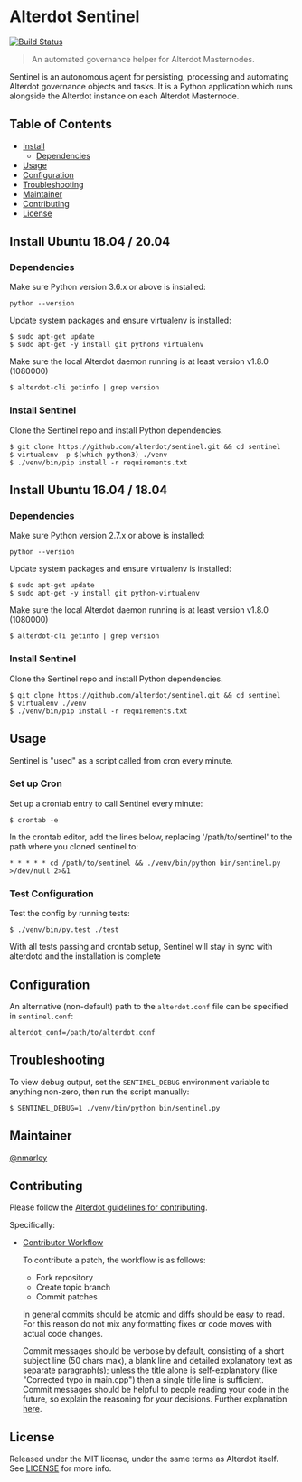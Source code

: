 # Alterdot Sentinel

[![Build Status](https://travis-ci.org/alterdot/sentinel.svg?branch=master)](https://travis-ci.com/alterdot/sentinel)

> An automated governance helper for Alterdot Masternodes.

Sentinel is an autonomous agent for persisting, processing and automating Alterdot governance objects and tasks. It is a Python application which runs alongside the Alterdot instance on each Alterdot Masternode.

## Table of Contents
- [Install](#install)
  - [Dependencies](#dependencies)
- [Usage](#usage)
- [Configuration](#configuration)
- [Troubleshooting](#troubleshooting)
- [Maintainer](#maintainer)
- [Contributing](#contributing)
- [License](#license)

## Install Ubuntu 18.04 / 20.04

### Dependencies

Make sure Python version 3.6.x or above is installed:

    python --version

Update system packages and ensure virtualenv is installed:

    $ sudo apt-get update
    $ sudo apt-get -y install git python3 virtualenv

Make sure the local Alterdot daemon running is at least version v1.8.0 (1080000)

    $ alterdot-cli getinfo | grep version

### Install Sentinel

Clone the Sentinel repo and install Python dependencies.

    $ git clone https://github.com/alterdot/sentinel.git && cd sentinel
    $ virtualenv -p $(which python3) ./venv
    $ ./venv/bin/pip install -r requirements.txt

## Install Ubuntu 16.04 / 18.04

### Dependencies

Make sure Python version 2.7.x or above is installed:

    python --version

Update system packages and ensure virtualenv is installed:

    $ sudo apt-get update
    $ sudo apt-get -y install git python-virtualenv

Make sure the local Alterdot daemon running is at least version v1.8.0 (1080000)

    $ alterdot-cli getinfo | grep version

### Install Sentinel

Clone the Sentinel repo and install Python dependencies.

    $ git clone https://github.com/alterdot/sentinel.git && cd sentinel
    $ virtualenv ./venv
    $ ./venv/bin/pip install -r requirements.txt

## Usage

Sentinel is "used" as a script called from cron every minute.

### Set up Cron

Set up a crontab entry to call Sentinel every minute:

    $ crontab -e

In the crontab editor, add the lines below, replacing '/path/to/sentinel' to the path where you cloned sentinel to:

    * * * * * cd /path/to/sentinel && ./venv/bin/python bin/sentinel.py >/dev/null 2>&1

### Test Configuration

Test the config by running tests:

    $ ./venv/bin/py.test ./test

With all tests passing and crontab setup, Sentinel will stay in sync with alterdotd and the installation is complete

## Configuration

An alternative (non-default) path to the `alterdot.conf` file can be specified in `sentinel.conf`:

    alterdot_conf=/path/to/alterdot.conf

## Troubleshooting

To view debug output, set the `SENTINEL_DEBUG` environment variable to anything non-zero, then run the script manually:

    $ SENTINEL_DEBUG=1 ./venv/bin/python bin/sentinel.py

## Maintainer

[@nmarley](https://github.com/nmarley)

## Contributing

Please follow the [Alterdot guidelines for contributing](https://github.com/alterdot/alterdot/blob/master/CONTRIBUTING.md).

Specifically:

* [Contributor Workflow](https://github.com/alterdot/alterdot/blob/master/CONTRIBUTING.md#contributor-workflow)

    To contribute a patch, the workflow is as follows:

    * Fork repository
    * Create topic branch
    * Commit patches

    In general commits should be atomic and diffs should be easy to read. For this reason do not mix any formatting fixes or code moves with actual code changes.

    Commit messages should be verbose by default, consisting of a short subject line (50 chars max), a blank line and detailed explanatory text as separate paragraph(s); unless the title alone is self-explanatory (like "Corrected typo in main.cpp") then a single title line is sufficient. Commit messages should be helpful to people reading your code in the future, so explain the reasoning for your decisions. Further explanation [here](http://chris.beams.io/posts/git-commit/).

## License

Released under the MIT license, under the same terms as Alterdot itself. See [LICENSE](LICENSE) for more info.
